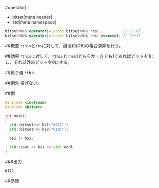 #operator|=
* bitset[meta header]
* std[meta namespace]

```cpp
bitset<N>& operator|=(const bitset<N>& rhs);          // C++03
bitset<N>& operator|=(const bitset<N>& rhs) noexcept; // C++11
```

##概要
`*this`と`rhs`に対して、論理和(OR)の複合演算を行う。


##効果
`*this`に対して、`*this`と`rhs`のどちらか一方でも1であればビットを1にし、それ以外のビットを0にする。


##戻り値
`*this`


##例外
投げない。


##例
```cpp
#include <iostream>
#include <bitset>

int main()
{
  std::bitset<4> bs1("0011");
  std::bitset<4> bs2("0101");

  bs1 |= bs2;

  std::cout << bs1 << std::endl;
}
```

###出力
```
0111
```


##参照

